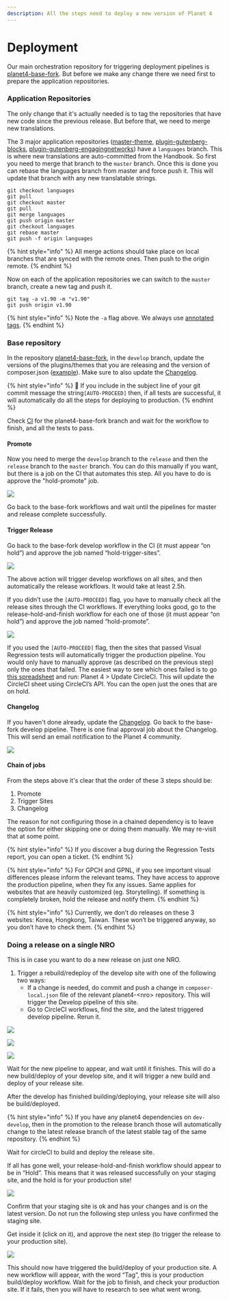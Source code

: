 ```yaml
---
description: All the steps need to deploy a new version of Planet 4
---
```


# Deployment

Our main orchestration repository for triggering deployment pipelines is [planet4-base-fork](https://github.com/greenpeace/planet4-base-fork). But before we make any change there we need first to prepare the application repositories.

### Application Repositories

The only change that it's actually needed is to tag the repositories that have new code since the previous release. But before that, we need to merge new translations.

The 3 major application repositories \([master-theme](https://github.com/greenpeace/planet4-master-theme), [plugin-gutenberg-blocks](https://github.com/greenpeace/planet4-plugin-gutenberg-blocks), [plugin-gutenberg-engagingnetworks](https://github.com/greenpeace/planet4-plugin-gutenberg-engagingnetworks)\) have a `languages` branch. This is where new translations are auto-committed from the Handbook. So first you need to merge that branch to the `master` branch. Once this is done you can rebase the languages branch from master and force push it. This will update that branch with any new translatable strings.

```text
git checkout languages
git pull
git checkout master
git pull
git merge languages
git push origin master
git checkout languages
git rebase master
git push -f origin languages
```

{% hint style="info" %}
All merge actions should take place on local branches that are synced with the remote ones. Then push to the origin remote.
{% endhint %}

Now on each of the application repositories we can switch to the `master` branch, create a new tag and push it.

```text
git tag -a v1.90 -m "v1.90"
git push origin v1.90
```

{% hint style="info" %}
Note the `-a` flag above. We always use [annotated tags](https://git-scm.com/book/en/v2/Git-Basics-Tagging#_annotated_tags).
{% endhint %}

### Base repository

In the repository [planet4-base-fork](https://github.com/greenpeace/planet4-base-fork), in the `develop` branch, update the versions of the plugins/themes that you are releasing and the version of composer.json \([example](https://github.com/greenpeace/planet4-base-fork/commit/0a4712ff0e3d3d1d69dfd8a1fbbac7320054a8ba#diff-b5d0ee8c97c7abd7e3fa29b9a27d1780)\). Make sure to also update the [Changelog](../tech/changelog/).

{% hint style="info" %}
🧙 If you include in the subject line of your git commit message the string`[AUTO-PROCEED]` then, if all tests are successful, it will automatically do all the steps for deploying to production.
{% endhint %}

Check [CI](https://circleci.com/gh/greenpeace/workflows/planet4-base-fork) for the planet4-base-fork branch and wait for the workflow to finish, and all the tests to pass.

#### Promote

Now you need to merge the `develop` branch to the `release` and then the `release` branch to the `master` branch. You can do this manually if you want, but there is a job on the CI that automates this step. All you have to do is approve the "hold-promote" job.

![](../.gitbook/assets/hold-promote%20%283%29.png)

Go back to the base-fork workflows and wait until the pipelines for master and release complete successfully.

#### Trigger Release

Go back to the base-fork develop workflow in the CI \(it must appear “on hold”\) and approve the job named “hold-trigger-sites”.

![](../.gitbook/assets/hold-trigger-sites.png)

The above action will trigger develop workflows on all sites, and then automatically the release workflows. It would take at least 2.5h.

If you didn’t use the `[AUTO-PROCEED]` flag, you have to manually check all the release sites through the CI workflows. If everything looks good, go to the release-hold-and-finish workflow for each one of those \(it must appear “on hold”\) and approve the job named “hold-promote”.

![](../.gitbook/assets/hold-promote%20%281%29.png)

If you used the `[AUTO-PROCEED]` flag, then the sites that passed Visual Regression tests will automatically trigger the production pipeline. You would only have to manually approve \(as described on the previous step\) only the ones that failed. The easiest way to see which ones failed is to go [this spreadsheet](https://docs.google.com/spreadsheets/d/1uAmZLIWYsxrBByqbhoF_vVtSM7WGebYWIc0xftPRPwE/edit#gid=390993139) and run: Planet 4 &gt; Update CircleCI. This will update the CircleCI sheet using CircleCI’s API. You can the open just the ones that are on hold.

#### Changelog

If you haven't done already, update the [Changelog](../tech/changelog/). Go back to the base-fork develop pipeline. There is one final approval job about the Changelog. This will send an email notification to the Planet 4 community.

![](../.gitbook/assets/changelog.png)

#### Chain of jobs

From the steps above it's clear that the order of these 3 steps should be:

1. Promote
2. Trigger Sites
3. Changelog

The reason for not configuring those in a chained dependency is to leave the option for either skipping one or doing them manually. We may re-visit that at some point.

{% hint style="info" %}
If you discover a bug during the Regression Tests report, you can open a ticket.
{% endhint %}

{% hint style="info" %}
For GPCH and GPNL, if you see important visual differences please inform the relevant teams. They have access to approve the production pipeline, when they fix any issues. Same applies for websites that are heavily customized \(eg. Storytelling\). If something is completely broken, hold the release and notify them.
{% endhint %}

{% hint style="info" %}
Currently, we don’t do releases on these 3 websites: Korea, Hongkong, Taiwan. These won’t be triggered anyway, so you don’t have to check them.
{% endhint %}

### Doing a release on a single NRO

This is in case you want to do a new release on just one NRO.

1. Trigger a rebuild/redeploy of the develop site with one of the following two ways:
   * If a change is needed, do commit and push a change in `composer-local.json` file of the relevant planet4-&lt;nro&gt; repository. This will trigger the Develop pipeline of this site.
   * Go to CircleCI workflows, find the site, and the latest triggered develop pipeline. Rerun it.

![](../.gitbook/assets/01-release-workflow.png)

![](../.gitbook/assets/02-release-yoursite.png)

![](../.gitbook/assets/03-release-develop-rerun.png)

Wait for the new pipeline to appear, and wait until it finishes. This will do a new build/deploy of your develop site, and it will trigger a new build and deploy of your release site.

After the develop has finished building/deploying, your release site will also be build/deployed.

{% hint style="info" %}
If you have any planet4 dependencies on `dev-develop`, then in the promotion to the release branch those will automatically change to the latest release branch of the latest stable tag of the same repository.
{% endhint %}

Wait for circleCI to build and deploy the release site.

If all has gone well, your release-hold-and-finish workflow should appear to be in “Hold”. This means that it was released successfully on your staging site, and the hold is for your production site!

![](../.gitbook/assets/04b-release-hold-workflow.png)

Confirm that your staging site is ok and has your changes and is on the latest version. Do not run the following step unless you have confirmed the staging site.

Get inside it \(click on it\), and approve the next step \(to trigger the release to your production site\).

![](../.gitbook/assets/hold-promote.png)

This should now have triggered the build/deploy of your production site. A new workflow will appear, with the word “Tag”, this is your production build/deploy workflow. Wait for the job to finish, and check your production site. If it fails, then you will have to research to see what went wrong.

